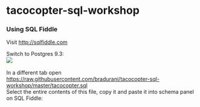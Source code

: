 # tacocopter-sql-workshop

<h3>Using SQL Fiddle</h3>

Visit <a href='http://sqlfiddle.com'>http://sqlfiddle.com</a>

Switch to Postgres 9.3:<br/>
<img src="https://github.com/bradurani/tacocopter-sql-workshop/blob/master/images/switch_to_postgres.png"/>
<br/>
<br/>
In a different tab open <a href="https://raw.githubusercontent.com/bradurani/tacocopter-sql-workshop/master/tacocopter.sql"/>https://raw.githubusercontent.com/bradurani/tacocopter-sql-workshop/master/tacocopter.sql</a>
<br/>
Select the entire contents of this file, copy it and paste it into schema panel on SQL Fiddle:<br/>
<a href="https://github.com/bradurani/tacocopter-sql-workshop/blob/master/images/paste_sql.png"/>
<br/>

